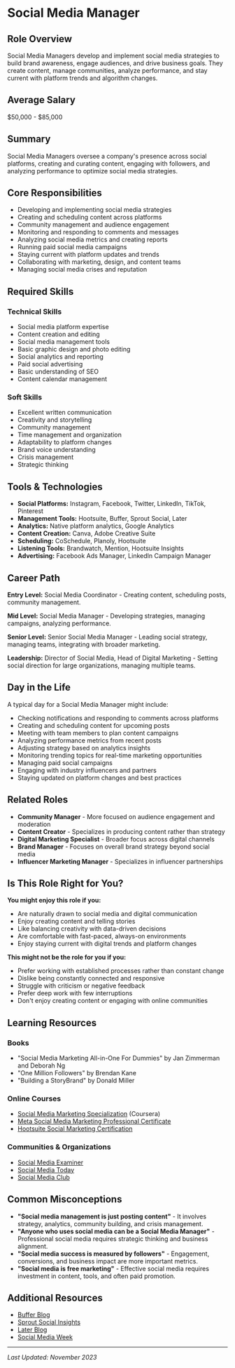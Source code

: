 # Social Media Manager

## Role Overview
Social Media Managers develop and implement social media strategies to build brand awareness, engage audiences, and drive business goals. They create content, manage communities, analyze performance, and stay current with platform trends and algorithm changes.

## Average Salary
$50,000 - $85,000

## Summary
Social Media Managers oversee a company's presence across social platforms, creating and curating content, engaging with followers, and analyzing performance to optimize social media strategies.

## Core Responsibilities
* Developing and implementing social media strategies
* Creating and scheduling content across platforms
* Community management and audience engagement
* Monitoring and responding to comments and messages
* Analyzing social media metrics and creating reports
* Running paid social media campaigns
* Staying current with platform updates and trends
* Collaborating with marketing, design, and content teams
* Managing social media crises and reputation

## Required Skills

### Technical Skills
* Social media platform expertise
* Content creation and editing
* Social media management tools
* Basic graphic design and photo editing
* Social analytics and reporting
* Paid social advertising
* Basic understanding of SEO
* Content calendar management

### Soft Skills
* Excellent written communication
* Creativity and storytelling
* Community management
* Time management and organization
* Adaptability to platform changes
* Brand voice understanding
* Crisis management
* Strategic thinking

## Tools & Technologies
* **Social Platforms:** Instagram, Facebook, Twitter, LinkedIn, TikTok, Pinterest
* **Management Tools:** Hootsuite, Buffer, Sprout Social, Later
* **Analytics:** Native platform analytics, Google Analytics
* **Content Creation:** Canva, Adobe Creative Suite
* **Scheduling:** CoSchedule, Planoly, Hootsuite
* **Listening Tools:** Brandwatch, Mention, Hootsuite Insights
* **Advertising:** Facebook Ads Manager, LinkedIn Campaign Manager

## Career Path
**Entry Level:** Social Media Coordinator - Creating content, scheduling posts, community management.

**Mid Level:** Social Media Manager - Developing strategies, managing campaigns, analyzing performance.

**Senior Level:** Senior Social Media Manager - Leading social strategy, managing teams, integrating with broader marketing.

**Leadership:** Director of Social Media, Head of Digital Marketing - Setting social direction for large organizations, managing multiple teams.

## Day in the Life
A typical day for a Social Media Manager might include:

* Checking notifications and responding to comments across platforms
* Creating and scheduling content for upcoming posts
* Meeting with team members to plan content campaigns
* Analyzing performance metrics from recent posts
* Adjusting strategy based on analytics insights
* Monitoring trending topics for real-time marketing opportunities
* Managing paid social campaigns
* Engaging with industry influencers and partners
* Staying updated on platform changes and best practices

## Related Roles
* **Community Manager** - More focused on audience engagement and moderation
* **Content Creator** - Specializes in producing content rather than strategy
* **Digital Marketing Specialist** - Broader focus across digital channels
* **Brand Manager** - Focuses on overall brand strategy beyond social media
* **Influencer Marketing Manager** - Specializes in influencer partnerships

## Is This Role Right for You?
**You might enjoy this role if you:**
* Are naturally drawn to social media and digital communication
* Enjoy creating content and telling stories
* Like balancing creativity with data-driven decisions
* Are comfortable with fast-paced, always-on environments
* Enjoy staying current with digital trends and platform changes

**This might not be the role for you if you:**
* Prefer working with established processes rather than constant change
* Dislike being constantly connected and responsive
* Struggle with criticism or negative feedback
* Prefer deep work with few interruptions
* Don't enjoy creating content or engaging with online communities

## Learning Resources

### Books
* "Social Media Marketing All-in-One For Dummies" by Jan Zimmerman and Deborah Ng
* "One Million Followers" by Brendan Kane
* "Building a StoryBrand" by Donald Miller

### Online Courses
* [Social Media Marketing Specialization](https://www.coursera.org/specializations/social-media-marketing) (Coursera)
* [Meta Social Media Marketing Professional Certificate](https://www.coursera.org/professional-certificates/meta-social-media-marketing)
* [Hootsuite Social Marketing Certification](https://education.hootsuite.com/courses/social-marketing-certification)

### Communities & Organizations
* [Social Media Examiner](https://www.socialmediaexaminer.com/)
* [Social Media Today](https://www.socialmediatoday.com/)
* [Social Media Club](https://socialmediaclub.org/)

## Common Misconceptions
* **"Social media management is just posting content"** - It involves strategy, analytics, community building, and crisis management.
* **"Anyone who uses social media can be a Social Media Manager"** - Professional social media requires strategic thinking and business alignment.
* **"Social media success is measured by followers"** - Engagement, conversions, and business impact are more important metrics.
* **"Social media is free marketing"** - Effective social media requires investment in content, tools, and often paid promotion.

## Additional Resources
* [Buffer Blog](https://buffer.com/resources/)
* [Sprout Social Insights](https://sproutsocial.com/insights/)
* [Later Blog](https://later.com/blog/)
* [Social Media Week](https://socialmediaweek.org/)

---

_Last Updated: November 2023_
